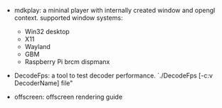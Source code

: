 
- mdkplay: a mininal player with internally created window and opengl context.
supported window systems:
    - Win32 desktop
    - X11
    - Wayland
    - GBM
    - Raspberry Pi brcm dispmanx

- DecodeFps: a tool to test decoder performance. `./DecodeFps [-c:v DecoderName] file"
- offscreen: offscreen rendering guide
